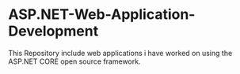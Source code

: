 # ASP.NET-Web-Application-Development
This Repository include web applications i have worked on using the ASP.NET CORE open source framework.
